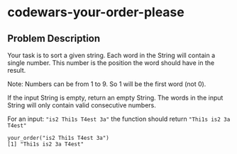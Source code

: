 # codewars-your-order-please

## Problem Description

Your task is to sort a given string. Each word in the String will contain a single number. This number is the position the word should have in the result.

Note: Numbers can be from 1 to 9. So 1 will be the first word (not 0).

If the input String is empty, return an empty String. The words in the input String will only contain valid consecutive numbers.

For an input: `"is2 Thi1s T4est 3a"` the function should return `"Thi1s is2 3a T4est"`

    your_order("is2 Thi1s T4est 3a")
    [1] "Thi1s is2 3a T4est"